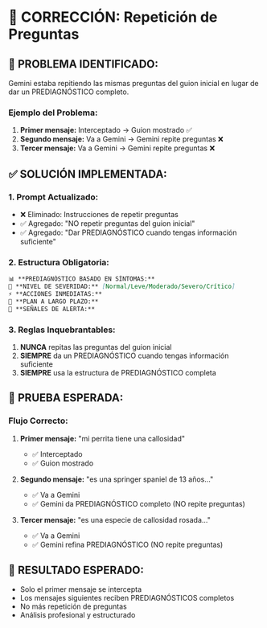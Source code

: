 # 🔧 CORRECCIÓN: Repetición de Preguntas

## 🚨 PROBLEMA IDENTIFICADO:
Gemini estaba repitiendo las mismas preguntas del guion inicial en lugar de dar un PREDIAGNÓSTICO completo.

### **Ejemplo del Problema:**
1. **Primer mensaje:** Interceptado → Guion mostrado ✅
2. **Segundo mensaje:** Va a Gemini → Gemini repite preguntas ❌
3. **Tercer mensaje:** Va a Gemini → Gemini repite preguntas ❌

## ✅ SOLUCIÓN IMPLEMENTADA:

### **1. Prompt Actualizado:**
- ❌ Eliminado: Instrucciones de repetir preguntas
- ✅ Agregado: "NO repetir preguntas del guion inicial"
- ✅ Agregado: "Dar PREDIAGNÓSTICO cuando tengas información suficiente"

### **2. Estructura Obligatoria:**
```markdown
📊 **PREDIAGNÓSTICO BASADO EN SÍNTOMAS:**
🎯 **NIVEL DE SEVERIDAD:** [Normal/Leve/Moderado/Severo/Crítico]
⚡ **ACCIONES INMEDIATAS:** 
📅 **PLAN A LARGO PLAZO:**
🚨 **SEÑALES DE ALERTA:**
```

### **3. Reglas Inquebrantables:**
1. **NUNCA** repitas las preguntas del guion inicial
2. **SIEMPRE** da un PREDIAGNÓSTICO cuando tengas información suficiente
3. **SIEMPRE** usa la estructura de PREDIAGNÓSTICO completa

## 🧪 PRUEBA ESPERADA:

### **Flujo Correcto:**
1. **Primer mensaje:** "mi perrita tiene una callosidad"
   - ✅ Interceptado
   - ✅ Guion mostrado

2. **Segundo mensaje:** "es una springer spaniel de 13 años..."
   - ✅ Va a Gemini
   - ✅ Gemini da PREDIAGNÓSTICO completo (NO repite preguntas)

3. **Tercer mensaje:** "es una especie de callosidad rosada..."
   - ✅ Va a Gemini
   - ✅ Gemini refina PREDIAGNÓSTICO (NO repite preguntas)

## 🎯 RESULTADO ESPERADO:
- Solo el primer mensaje se intercepta
- Los mensajes siguientes reciben PREDIAGNÓSTICOS completos
- No más repetición de preguntas
- Análisis profesional y estructurado 